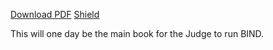 [Download PDF][download]
[Shield][shield]

This will one day be the main book for the Judge to run BIND.

[download]: https://gitlab.com/bindrpg/judgement/-/jobs/artifacts/master/raw/judgement.pdf?job=build
[shield]: https://gitlab.com/bindrpg/judgement/-/jobs/artifacts/master/raw/shield.pdf?job=build
